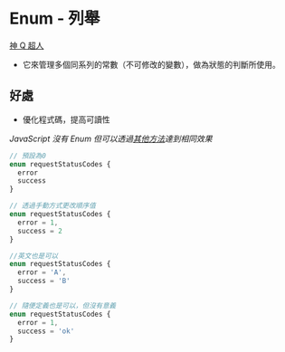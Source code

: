 # Enum - 列舉

[神 Q 超人](https://medium.com/enjoy-life-enjoy-coding/typescript-%E5%96%84%E7%94%A8-enum-%E6%8F%90%E9%AB%98%E7%A8%8B%E5%BC%8F%E7%9A%84%E5%8F%AF%E8%AE%80%E6%80%A7-%E5%9F%BA%E6%9C%AC%E7%94%A8%E6%B3%95-feat-javascript-b20d6bbbfe00)

- 它來管理多個同系列的常數（不可修改的變數），做為狀態的判斷所使用。

## 好處

- 優化程式碼，提高可讀性

_JavaScript 沒有 Enum 但可以透過[其他方法](https://dotblogs.com.tw/initials/2020/07/14/183115)達到相同效果_

```typescript
// 預設為0
enum requestStatusCodes {
  error
  success
}

// 透過手動方式更改順序值
enum requestStatusCodes {
  error = 1,
  success = 2
}

//英文也是可以
enum requestStatusCodes {
  error = 'A',
  success = 'B'
}

// 隨便定義也是可以，但沒有意義
enum requestStatusCodes {
  error = 1,
  success = 'ok'
}
```
